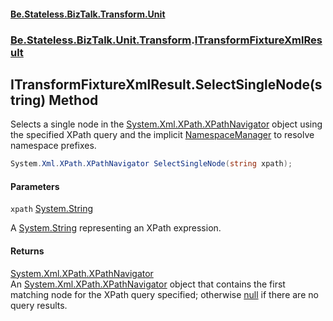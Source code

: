 #### [Be.Stateless.BizTalk.Transform.Unit](README.md 'README')
### [Be.Stateless.BizTalk.Unit.Transform](Be.Stateless.BizTalk.Unit.Transform.md 'Be.Stateless.BizTalk.Unit.Transform').[ITransformFixtureXmlResult](ITransformFixtureXmlResult.md 'Be.Stateless.BizTalk.Unit.Transform.ITransformFixtureXmlResult')

## ITransformFixtureXmlResult.SelectSingleNode(string) Method

Selects a single node in the [System.Xml.XPath.XPathNavigator](https://docs.microsoft.com/en-us/dotnet/api/System.Xml.XPath.XPathNavigator 'System.Xml.XPath.XPathNavigator') object using the specified XPath query and the implicit
[NamespaceManager](ITransformFixtureXmlResult.NamespaceManager.md 'Be.Stateless.BizTalk.Unit.Transform.ITransformFixtureXmlResult.NamespaceManager') to resolve namespace prefixes.

```csharp
System.Xml.XPath.XPathNavigator SelectSingleNode(string xpath);
```
#### Parameters

<a name='Be.Stateless.BizTalk.Unit.Transform.ITransformFixtureXmlResult.SelectSingleNode(string).xpath'></a>

`xpath` [System.String](https://docs.microsoft.com/en-us/dotnet/api/System.String 'System.String')

A [System.String](https://docs.microsoft.com/en-us/dotnet/api/System.String 'System.String') representing an XPath expression.

#### Returns
[System.Xml.XPath.XPathNavigator](https://docs.microsoft.com/en-us/dotnet/api/System.Xml.XPath.XPathNavigator 'System.Xml.XPath.XPathNavigator')  
An [System.Xml.XPath.XPathNavigator](https://docs.microsoft.com/en-us/dotnet/api/System.Xml.XPath.XPathNavigator 'System.Xml.XPath.XPathNavigator') object that contains the first matching node for the XPath query specified;
otherwise [null](https://docs.microsoft.com/en-us/dotnet/csharp/language-reference/keywords/null 'https://docs.microsoft.com/en-us/dotnet/csharp/language-reference/keywords/null') if there are no query results.